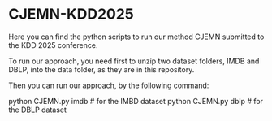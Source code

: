 # CJEMN-KDD2025

Here you can find the python scripts to run our method CJEMN submitted to the KDD 2025 conference.

To run our approach, you need first to unzip two dataset folders, IMDB and DBLP, into the data folder, as they are in this repository.

Then you can run our approach, by the following command:

python CJEMN.py imdb # for the IMBD dataset
python CJEMN.py dblp # for the DBLP dataset
